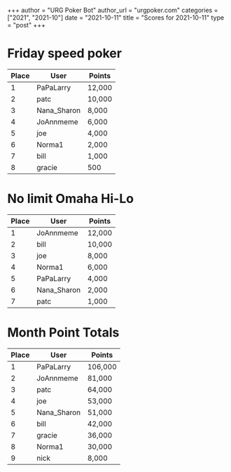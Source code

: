 +++
author = "URG Poker Bot"
author_url = "urgpoker.com"
categories = ["2021", "2021-10"]
date = "2021-10-11"
title = "Scores for 2021-10-11"
type = "post"
+++
# Friday speed poker

| Place | User | Points |
|-------|------|--------|
| 1 | PaPaLarry | 12,000 |
| 2 | patc | 10,000 |
| 3 | Nana_Sharon | 8,000 |
| 4 | JoAnnmeme | 6,000 |
| 5 | joe | 4,000 |
| 6 | Norma1 | 2,000 |
| 7 | bill | 1,000 |
| 8 | gracie | 500 |

# No limit Omaha Hi-Lo

| Place | User | Points |
|-------|------|--------|
| 1 | JoAnnmeme | 12,000 |
| 2 | bill | 10,000 |
| 3 | joe | 8,000 |
| 4 | Norma1 | 6,000 |
| 5 | PaPaLarry | 4,000 |
| 6 | Nana_Sharon | 2,000 |
| 7 | patc | 1,000 |

# Month Point Totals

| Place | User | Points |
|-------|------|--------|
| 1 | PaPaLarry | 106,000 |
| 2 | JoAnnmeme | 81,000 |
| 3 | patc | 64,000 |
| 4 | joe | 53,000 |
| 5 | Nana_Sharon | 51,000 |
| 6 | bill | 42,000 |
| 7 | gracie | 36,000 |
| 8 | Norma1 | 30,000 |
| 9 | nick | 8,000 |
